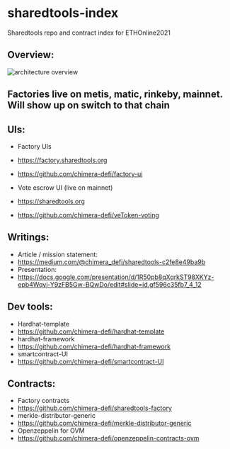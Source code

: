 # sharedtools-index
Sharedtools repo and contract index for ETHOnline2021

## Overview: 
![architecture overview](https://docs.google.com/drawings/d/e/2PACX-1vSMjh0Bq1_ZzI-yoaLpbgnLKl6k5F_I1jxHhxb6S2onzj_pXh1ZSuod_moq5jAKzrLWDr0kLMq0lChE/pub?w=1235&h=760)

## Factories live on metis, matic, rinkeby, mainnet. Will show up on switch to that chain
## UIs:
- Factory UIs
- https://factory.sharedtools.org
- https://github.com/chimera-defi/factory-ui

- Vote escrow UI (live on mainnet)
- https://sharedtools.org
- https://github.com/chimera-defi/veToken-voting


## Writings:
- Article / mission statement:
- https://medium.com/@chimera_defi/sharedtools-c2fe8e49ba9b
- Presentation:
- https://docs.google.com/presentation/d/1R50pb8qXqrkST98XKYz-epb4Wqyj-Y9zFB5Gw-BQwDo/edit#slide=id.gf596c35fb7_4_12

## Dev tools:
- Hardhat-template
- https://github.com/chimera-defi/hardhat-template
- hardhat-framework
- https://github.com/chimera-defi/hardhat-framework
- smartcontract-UI
- https://github.com/chimera-defi/smartcontract-UI

## Contracts:
- Factory contracts
- https://github.com/chimera-defi/sharedtools-factory
- merkle-distributor-generic
- https://github.com/chimera-defi/merkle-distributor-generic
- Openzeppelin for OVM
- https://github.com/chimera-defi/openzeppelin-contracts-ovm



